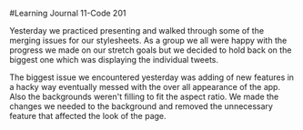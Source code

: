 #Learning Journal 11-Code 201

Yesterday we practiced presenting and walked through some of the merging issues for our stylesheets. As a group we all were happy with the progress we made on our stretch goals but we decided to hold back on the biggest one which was displaying the individual tweets.

The biggest issue we encountered yesterday was adding of new features in a hacky way eventually messed with the over all appearance of the app. Also the backgrounds weren't filling to fit the aspect ratio. We made the changes we needed to the background and removed the unnecessary feature that affected the look of the page. 
